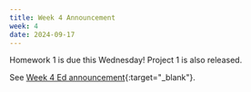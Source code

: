 ```yaml
---
title: Week 4 Announcement
week: 4
date: 2024-09-17
---
```


Homework 1 is due this Wednesday! Project 1 is also released.

See [Week 4 Ed announcement](https://edstem.org/us/courses/63937/discussion/5290768){:target="\_blank"}.

